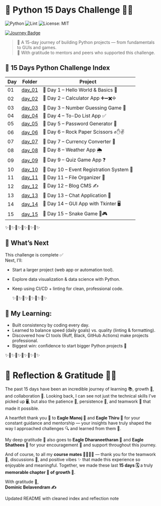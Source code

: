 # 🐍 Python 15 Days Challenge 🚀✨  

![Python](https://img.shields.io/badge/Python-3.11-blue)
![Lint](https://github.com/infolangitcerah-stack/Python-15days-challenge/actions/workflows/ci.yml/badge.svg)
![License: MIT](https://img.shields.io/badge/License-MIT-green.svg)

[![Journey Badge](https://img.shields.io/badge/🌱_15--Day_Journey-Learning_|_Growth_|_Collaboration-blueviolet?style=for-the-badge)]( )

> 🌱 A 15-day journey of building Python projects — from fundamentals to GUIs and games.  
> 🙌 With gratitude to mentors and peers who supported this challenge.

## 📅 15 Days Python Challenge Index  

| Day | Folder | Project |
|-----|---------|---------|
| 01  | [day_01](15days-challenge/day_01) | 🎉 Day 1 – Hello World & Basics 🐍 |
| 02  | [day_02](15days-challenge/day_02) | 🎉 Day 2 – Calculator App ➕➖✖️➗ |
| 03  | [day_03](15days-challenge/day_03) | 🎉 Day 3 – Number Guessing Game 🎯 |
| 04  | [day_04](15days-challenge/day_04) | 🎉 Day 4 – To-Do List App ✅ |
| 05  | [day_05](15days-challenge/day_05) | 🎉 Day 5 – Password Generator 🔐 |
| 06  | [day_06](15days-challenge/day_06) | 🎉 Day 6 – Rock Paper Scissors ✊✋✌️ |
| 07  | [day_07](15days-challenge/day_07) | 🎉 Day 7 – Currency Converter 💱 |
| 08  | [day_08](15days-challenge/day_08) | 🎉 Day 8 – Weather App 🌦️ |
| 09  | [day_09](15days-challenge/day_09) | 🎉 Day 9 – Quiz Game App ❓ |
| 10  | [day_10](15days-challenge/day_10) | 🎉 Day 10 – Event Registration System 📝 |
| 11  | [day_11](15days-challenge/day_11) | 🎉 Day 11 – File Organizer 📂 |
| 12  | [day_12](15days-challenge/day_12) | 🎉 Day 12 – Blog CMS ✍️ |
| 13  | [day_13](15days-challenge/day_13) | 🎉 Day 13 – Chat Application 💬 |
| 14  | [day_14](15days-challenge/day_14) | 🎉 Day 14 – GUI App with Tkinter 🖥️ |
| 15  | [day_15](15days-challenge/day_15) | 🎉 Day 15 – Snake Game 🐍🎮 |

 ✨🌱✨🌱✨🌱✨🌱✨🌱✨

## 🔮 What’s Next
This challenge is complete ✅  
Next, I’ll:
- Start a larger project (web app or automation tool).
- Explore data visualization & data science with Python.
- Keep using CI/CD + linting for clean, professional code.

  ✨🌱✨🌱✨🌱✨🌱✨🌱✨

## 📝 My Learning:
- Built consistency by coding every day.
- Learned to balance speed (daily goals) vs. quality (linting & formatting).
- Discovered how CI tools (Ruff, Black, GitHub Actions) make projects professional.
- Biggest win: confidence to start bigger Python projects 🚀

✨🌱✨🌱✨🌱✨🌱✨🌱✨

# 🌟 Reflection & Gratitude 🌱✨  

The past 15 days have been an incredible journey of learning 📚, growth 🌱, and collaboration 🤝. Looking back, I can see not just the technical skills I’ve picked up 🖥️, but also the patience 🧘, persistence 💪, and teamwork 🤗 that made it possible.  

A heartfelt thank you 🙏 to **Eagle Manoj 🦅** and **Eagle Thiru 🦅** for your constant guidance and mentorship — your insights have truly shaped the way I approached challenges 🔍 and learned from them 🌟.  

My deep gratitude 💖 also goes to **Eagle Dharaneetharan 🦅** and **Eagle Shathees 🦅** for your encouragement 🌈 and support throughout this journey.  

And of course, to all my **course mates 👩‍💻👨‍💻** — thank you for the teamwork 🤝, discussions 💬, and positive vibes ✨ that made this experience so enjoyable and meaningful. Together, we made these last **15 days 🗓️** a truly **memorable chapter 📖 of growth 🌱**.  

With gratitude 🙌,  
**Dominic Belavendram ✍️**  

Updated README with cleaned index and reflection note

